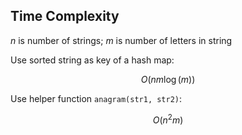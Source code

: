 
## Time Complexity

$n$ is number of strings; $m$ is number of letters in string

Use sorted string as key of a hash map: 

$$ O(nm\log(m)) $$

Use helper function `anagram(str1, str2)`:

$$ O(n^2m) $$

